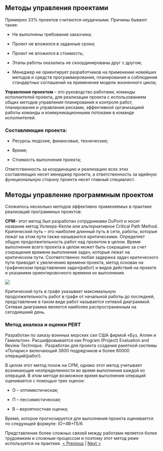 ## Методы управления проектами  

Примерно 33% проектов считаются неудачными. Причины бывают такие: 
    
- Не выполнены требования заказчика;
    
- Проект не вложился в заданные сроки;
    
- Проект не вложился в стоимость;
    
- Этапы работы оказались не скоординированы друг с другом;
    
- Менеджер не ориентирует разработчиков на применение новейших методов и средств программирования, планирования и соблюдения стандартных соглашений на применение модели жизненного цикла;
    

**Управление проектом** – это руководство работами, команды исполнителей проекта, для реализации проекта с использованием общих методов управления планирования и контроля работ, планирования и управления рисками, эффективной организацией работы команды и коммуникационными потоками в команде исполнителей. 

### Составляющие проекта: 

- Ресурсы людские, финансовые, технические; 
    
- Время;
    
- Стоимость выполнения проекта;
    

Ответственность за координацию и реализацию всех этих составляющих несет менеджер проекта, а ответственность за идейную функциональную сторону проекта несет главный специалист. 

## Методы управление программным проектом 

Сложилось несколько методов эффективно применяемых в практике реализаций программных проектов: 

**CPM**– этот метод был разработан сотрудниками DuPont и носит название метод Уолкера-Келли или альтернативное Critical Path Method. Критический путь – это наиболее длинный путь в сети, работы, которые лежат на этом пути также называются критическими. Определяет общую продолжительность работ над проектом в целом. Время выполнения всего проекта в целом может быть сокращено за счет сокращения времени выполнения задач, которые лежат на критическом пути. Соответственно любая задержка задач критического пути приводит к увеличению времени проекта, метод основан на графическом представлении задач(работ) и видов действий на проекте и указанием ориентировочного времени их выполнения. 

![](https://lh7-rt.googleusercontent.com/docsz/AD_4nXcQF3iLcs9WMnH65SU3SfbtwIAsNi8XPgfI7rkS5p9DSeAZo6N1ajtRiOm5KMH2zWCuMmX-74G8E8lUuQJ-rXJNrz745D5XnV9SVIsJ3iAlYv_B9wHVgLjT2YCaj_jBltqLfiLtzA?key=Q9uZAbyFzpmNUaRiuW9Y9kNt)

Критический путь в графе указывает максимальную продолжительность работ в графе от начальной работы до последней, представление в таком виде работ называется сетевой диаграммой. Сетевая диаграмма является наиболее распространенным на сегодняшний день. 

### Метод анализа и оценки PERT  

Разработан по заказу военных морских сил США фирмой «Буз, Аллен и Гамильтон». Расшифровывается как Program (Project) Evaluation and Review Technique.  Разработан для проекта создания ракетной системы «Поларис» включающий 3800 подрядчиков и более 60000 операций(работ). 

В целом этот метод похож на CPM, однако этот метод учитывает возникающие неопределенности во время выполнения каждой из операций. В этом методе возможное время выполнения операций оценивается с помощью трех оценок: 

- О – оптимистическая; 
    
- П – пессимистическая; 
    
- В – вероятностная оценка; 
    

Время, которое прогнозируется для выполнения проекта оценивается по следующей формуле: (О+4В+П)/6

Представление более сложных связей между работами является более трудоемким и сложным процессом и поэтому этот метод реже используется на практике.
[< Previous](13.md) | [Next >](15.md)